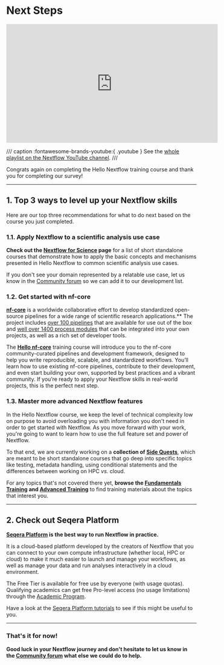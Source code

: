 # Next Steps

<div class="video-wrapper">
  <iframe width="560" height="315" src="https://www.youtube.com/embed/xHOcx_4Ancg?si=Lp8hS8RdaMwbp5j5&amp;list=PLPZ8WHdZGxmXiHf8B26oB_fTfoKQdhlik" title="YouTube video player" frameborder="0" allow="accelerometer; autoplay; clipboard-write; encrypted-media; gyroscope; picture-in-picture; web-share" referrerpolicy="strict-origin-when-cross-origin" allowfullscreen></iframe>
</div>

/// caption
:fontawesome-brands-youtube:{ .youtube } See the [whole playlist on the Nextflow YouTube channel](https://www.youtube.com/playlist?list=PLPZ8WHdZGxmXiHf8B26oB_fTfoKQdhlik).
///

Congrats again on completing the Hello Nextflow training course and thank you for completing our survey!

---

## 1. Top 3 ways to level up your Nextflow skills

Here are our top three recommendations for what to do next based on the course you just completed.

### 1.1. Apply Nextflow to a scientific analysis use case

**Check out the [Nextflow for Science](../nf4_science/index.md) page** for a list of short standalone courses that demonstrate how to apply the basic concepts and mechanisms presented in Hello Nextflow to common scientific analysis use cases.

If you don't see your domain represented by a relatable use case, let us know in the [Community forum](https://community.seqera.io/) so we can add it to our development list.

### 1.2. Get started with nf-core

**[nf-core](https://nf-co.re/)** is a worldwide collaborative effort to develop standardized open-source pipelines for a wide range of scientific research applications.\*\*
The project includes [over 100 pipelines](https://nf-co.re/pipelines/) that are available for use out of the box and [well over 1400 process modules](https://nf-co.re/modules/) that can be integrated into your own projects, as well as a rich set of developer tools.

The **[Hello nf-core](../../hello_nf-core/index.md)** training course will introduce you to the nf-core community-curated pipelines and development framework, designed to help you write reproducible, scalable, and standardized workflows. You’ll learn how to use existing nf-core pipelines, contribute to their development, and even start building your own, supported by best practices and a vibrant community. If you’re ready to apply your Nextflow skills in real-world projects, this is the perfect next step.

### 1.3. Master more advanced Nextflow features

In the Hello Nextflow course, we keep the level of technical complexity low on purpose to avoid overloading you with information you don't need in order to get started with Nextflow.
As you move forward with your work, you're going to want to learn how to use the full feature set and power of Nextflow.

To that end, we are currently working on a **collection of [Side Quests](../side_quests/index.md)**, which are meant to be short standalone courses that go deep into specific topics like testing, metadata handling, using conditional statements and the differences between working on HPC _vs._ cloud.

For any topics that's not covered there yet, **browse the [Fundamentals Training](../basic_training/index.md) and [Advanced Training](../advanced/index.md)** to find training materials about the topics that interest you.

---

## 2. Check out Seqera Platform

**[Seqera Platform](https://seqera.io/) is the best way to run Nextflow in practice.**

It is a cloud-based platform developed by the creators of Nextflow that you can connect to your own compute infrastructure (whether local, HPC or cloud) to make it much easier to launch and manage your workflows, as well as manage your data and run analyses interactively in a cloud environment.

The Free Tier is available for free use by everyone (with usage quotas).
Qualifying academics can get free Pro-level access (no usage limitations) through the [Academic Program](https://seqera.typeform.com/to/SRB8Ci3n).

Have a look at the [Seqera Platform tutorials](https://docs.seqera.io/platform/latest/getting-started/quickstart-demo/comm-showcase) to see if this might be useful to you.

---

### That's it for now!

**Good luck in your Nextflow journey and don't hesitate to let us know in the [Community forum](https://community.seqera.io/) what else we could do to help.**

